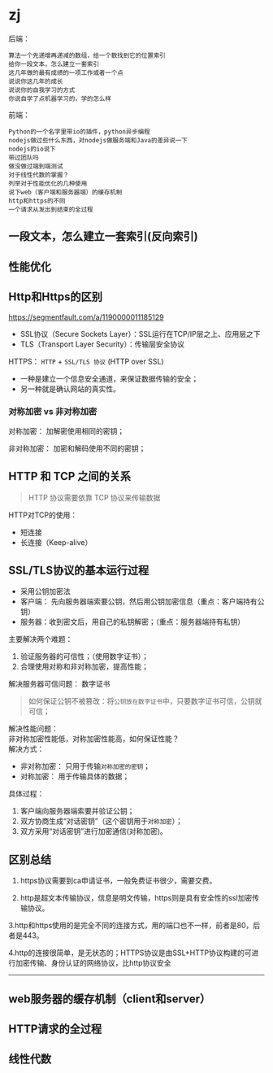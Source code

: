# zj

后端：
```
算法一个先递增再递减的数组，给一个数找到它的位置索引
给你一段文本，怎么建立一套索引
这几年做的最有成绩的一项工作或者一个点
说说你这几年的成长
说说你的自我学习的方式
你说自学了点机器学习的，学的怎么样
```

前端：
```
Python的一个名字里带io的插件，python异步编程
nodejs做过些什么东西，对nodejs做服务端和Java的差异说一下
nodejs的io说下
带过团队吗
做没做过端到端测试
对于线性代数的掌握？
列举对于性能优化的几种使用
说下web（客户端和服务器端）的缓存机制
http和https的不同
一个请求从发出到结束的全过程
```

## 一段文本，怎么建立一套索引(反向索引)

## 性能优化

## Http和Https的区别

https://segmentfault.com/a/1190000011185129

- SSL协议（Secure Sockets Layer）：SSL运行在TCP/IP层之上、应用层之下
- TLS（Transport Layer Security）：传输层安全协议

HTTPS： `HTTP` + `SSL/TLS 协议` (HTTP over SSL)   

- 一种是建立一个信息安全通道，来保证数据传输的安全；   
- 另一种就是确认网站的真实性。   

### 对称加密 vs 非对称加密

对称加密：  加解密使用相同的密钥；

非对称加密： 加密和解码使用不同的密钥；

## HTTP 和 TCP 之间的关系

> HTTP 协议需要依靠 TCP 协议来传输数据

HTTP对TCP的使用：   

- 短连接   
- 长连接（Keep-alive）   

## SSL/TLS协议的基本运行过程

- 采用公钥加密法   
- 客户端： 先向服务器端索要公钥，然后用公钥加密信息（重点：客户端持有公钥）      
- 服务器：收到密文后，用自己的私钥解密；（重点：服务器端持有私钥）   

主要解决两个难题：    
1. 验证服务器的可信性；（使用数字证书）；    
2. 合理使用对称和非对称加密，提高性能；   


解决服务器可信问题： 数字证书  
> 如何保证公钥不被篡改：将`公钥放在数字证书`中，只要数字证书可信，公钥就可信；

解决性能问题：    
非对称加密性能低，对称加密性能高，如何保证性能？    
解决方式：   
- 非对称加密： 只用于传输`对称加密的密钥`；    
- 对称加密： 用于传输具体的数据；   

具体过程：    
1. 客户端向服务器端索要并验证公钥；   
2. 双方协商生成“对话密钥”（这个密钥用于`对称加密`）；    
3. 双方采用“对话密钥”进行加密通信(对称加密)。    

## 区别总结
1. https协议需要到ca申请证书，一般免费证书很少，需要交费。   

2. http是超文本传输协议，信息是明文传输，https则是具有安全性的ssl加密传输协议。  

3.http和https使用的是完全不同的连接方式，用的端口也不一样，前者是80，后者是443。   

4.http的连接很简单，是无状态的；HTTPS协议是由SSL+HTTP协议构建的可进行加密传输、身份认证的网络协议，比http协议安全


----

## web服务器的缓存机制（client和server）

## HTTP请求的全过程

## 线性代数

